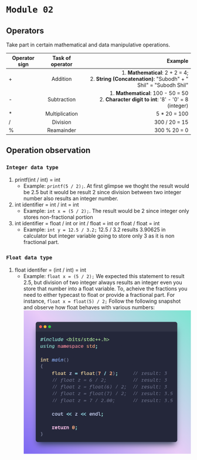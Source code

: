 # ```Module 02```

## **Operators**

Take part in certain mathematical and data manipulative operations.

| Operator sign | Task of operator | Example |
| ---------------|:--------------:| ---------------:|
| +  | Addition | 1. **Mathematical**: 2 + 2 = 4; <br> 2. **String (Concatenation)**: "Subodh" + " Shil" = "Subodh Shil"   |
| - | Subtraction | 1. **Mathematical**: 100 - 50 = 50 <br> 2. **Character digit to int**: '8' - '0' = 8 (integer)  |
| * | Multiplication | 5 * 20 = 100 |
| / | Division | 300 / 20 = 15 |
| % | Reamainder | 300 % 20 = 0 |

## **Operation observation**

### ```Integer data type```

1. printf(int / int) = int
    - Example: ```printf(5 / 2);```. At first glimpse we thoght the result would be 2.5 but it would be result 2 since division between two integer number also results an integer number.
2. int identifier = int / int = int
    - Example: ```int x = (5 / 2);```. The result would be 2 since integer only stores non-fractional portion
3. int identifier = float / int or int / float = int or float / float = int
    - Example: ```int y = 12.5 / 3.2;``` 12.5 / 3.2 results 3.90625 in calculator but integer variable going to store only 3 as it is non fractional part.

### ```Float data type```

1. float identifer = (int / int) = int
    - Example: ```float x = (5 / 2);``` We expected this statement to result 2.5, but division of two integer always results an integer even you store that number into a float variable. To, acheive the fractions you need to either typecast to float or provide a fractional part. For instance, ```float x = float(5) / 2;``` Follow the following snapshot and observe how float behaves with various numbers:
    ![snippet1](./snap1.png)
